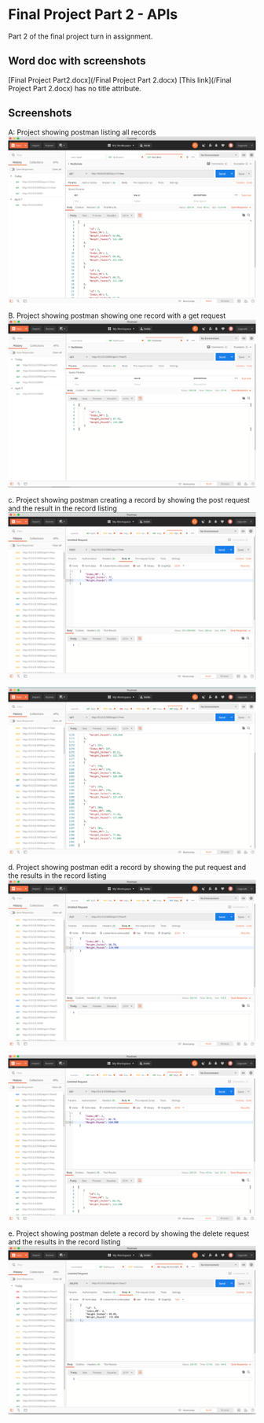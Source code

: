 # Final Project Part 2 - APIs
Part 2 of the final project turn in assignment. 

## Word doc with screenshots
[Final Project Part2.docx](/Final Project Part 2.docx)
[This link](/Final Project Part 2.docx) has no title attribute.

## Screenshots 

A: Project showing postman listing all records
![Image](screenshots/a.png)

B. Project showing postman showing one record with a get request
![Image](screenshots/b.png)

c.	Project showing postman creating a record by showing the post request and the result in the record listing
![Image](screenshots/C.png)

![Image](screenshots/C2.png)

d.	Project showing postman edit a record by showing the put request and the results in the record listing
![Image](screenshots/D.png)

![Image](screenshots/D2.png)

e.	Project showing postman delete a record by showing the delete request and the results in the record listing
![Image](screenshots/e.png)


